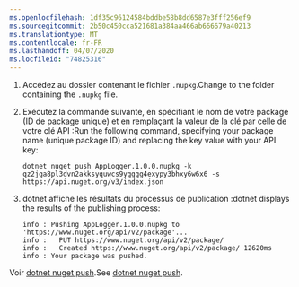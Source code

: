 ```yaml
---
ms.openlocfilehash: 1df35c96124584bddbe58b8dd6587e3fff256ef9
ms.sourcegitcommit: 2b50c450cca521681a384aa466ab666679a40213
ms.translationtype: MT
ms.contentlocale: fr-FR
ms.lasthandoff: 04/07/2020
ms.locfileid: "74825316"
---
```

1. <span data-ttu-id="39880-101">Accédez au dossier contenant le fichier `.nupkg`.</span><span class="sxs-lookup"><span data-stu-id="39880-101">Change to the folder containing the `.nupkg` file.</span></span>

1. <span data-ttu-id="39880-102">Exécutez la commande suivante, en spécifiant le nom de votre package (ID de package unique) et en remplaçant la valeur de la clé par celle de votre clé API :</span><span class="sxs-lookup"><span data-stu-id="39880-102">Run the following command, specifying your package name (unique package ID) and replacing the key value with your API key:</span></span>

    ```dotnetcli
    dotnet nuget push AppLogger.1.0.0.nupkg -k qz2jga8pl3dvn2akksyquwcs9ygggg4exypy3bhxy6w6x6 -s https://api.nuget.org/v3/index.json
    ```

1. <span data-ttu-id="39880-103">dotnet affiche les résultats du processus de publication :</span><span class="sxs-lookup"><span data-stu-id="39880-103">dotnet displays the results of the publishing process:</span></span>

    ```output
    info : Pushing AppLogger.1.0.0.nupkg to 'https://www.nuget.org/api/v2/package'...
    info :   PUT https://www.nuget.org/api/v2/package/
    info :   Created https://www.nuget.org/api/v2/package/ 12620ms
    info : Your package was pushed.
    ```

<span data-ttu-id="39880-104">Voir [dotnet nuget push](/dotnet/core/tools/dotnet-nuget-push).</span><span class="sxs-lookup"><span data-stu-id="39880-104">See [dotnet nuget push](/dotnet/core/tools/dotnet-nuget-push).</span></span>